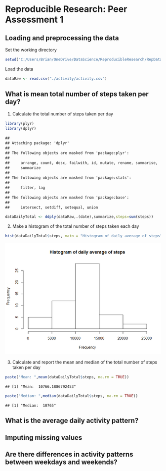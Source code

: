 # Reproducible Research: Peer Assessment 1


## Loading and preprocessing the data

Set the working directory

```r
setwd("C:/Users/Brian/OneDrive/DataScience/ReproducibleResearch/RepData_PeerAssessment1")
```

Load the data

```r
dataRaw <- read.csv("./activity/activity.csv")
```

## What is mean total number of steps taken per day?

1. Calculate the total number of steps taken per day

```r
library(plyr)
library(dplyr)
```

```
## 
## Attaching package: 'dplyr'
## 
## The following objects are masked from 'package:plyr':
## 
##     arrange, count, desc, failwith, id, mutate, rename, summarise,
##     summarize
## 
## The following objects are masked from 'package:stats':
## 
##     filter, lag
## 
## The following objects are masked from 'package:base':
## 
##     intersect, setdiff, setequal, union
```

```r
dataDailyTotal <- ddply(dataRaw,.(date),summarize,steps=sum(steps))
```

2. Make a histogram of the total number of steps taken each day

```r
hist(dataDailyTotal$steps, main = "Histogram of daily average of steps", xlab = "Frequency", ylab = "Frequency")
```

![](PA1_template_files/figure-html/unnamed-chunk-4-1.png) 

3. Calculate and report the mean and median of the total number of steps taken per day


```r
paste("Mean: ",mean(dataDailyTotal$steps, na.rm = TRUE))
```

```
## [1] "Mean:  10766.1886792453"
```

```r
paste("Median: ",median(dataDailyTotal$steps, na.rm = TRUE))
```

```
## [1] "Median:  10765"
```

## What is the average daily activity pattern?



## Imputing missing values



## Are there differences in activity patterns between weekdays and weekends?
